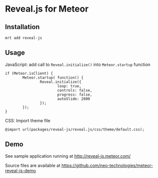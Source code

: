 Reveal.js for Meteor
====================

Installation
------------

`mrt add reveal-js`


Usage
-----

JavaScript: add call to `Reveal.initialize()` into `Meteor.startup` function

```
if (Meteor.isClient) {
        Meteor.startup( function() {
                Reveal.initialize({
                        loop: true,
                        controls: false,
                        progress: false,
                        autoSlide: 2800
                });
        });
}
```

CSS: Import theme file

```
@import url(packages/reveal-js/reveal.js/css/theme/default.css);
```

Demo
----

See sample application running at http://reveal-js.meteor.com/

Source files are available at https://github.com/neo-technologies/meteor-reveal-js-demo
